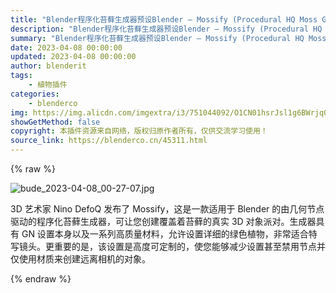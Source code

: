 ```yaml
---
title: "Blender程序化苔藓生成器预设Blender – Mossify (Procedural HQ Moss Generator)"
description: "Blender程序化苔藓生成器预设Blender – Mossify (Procedural HQ Moss Generator)"
summary: "Blender程序化苔藓生成器预设Blender – Mossify (Procedural HQ Moss Generator)"
date: 2023-04-08 00:00:00
updated: 2023-04-08 00:00:00
author: blenderit
tags: 
    - 植物插件
categories:
    - blenderco
img: https://img.alicdn.com/imgextra/i3/751044092/O1CN01hsrJsl1g6BWrjq08U_!!751044092.jpg
showGetMethod: false
copyright: 本插件资源来自网络，版权归原作者所有，仅供交流学习使用！
source_link: https://blenderco.cn/45311.html
---
```


{% raw %}
<p><img src="https://img.alicdn.com/imgextra/i3/751044092/O1CN01hsrJsl1g6BWrjq08U_!!751044092.jpg" alt="bude_2023-04-08_00-27-07.jpg"></p><p>3D 艺术家 Nino DefoQ 发布了 Mossify，这是一款适用于 Blender 的由几何节点驱动的程序化苔藓生成器，可让您创建覆盖着苔藓的真实 3D 对象派对。生成器具有 GN 设置本身以及一系列高质量材料，允许设置详细的绿色植物，非常适合特写镜头。更重要的是，该设置是高度可定制的，使您能够减少设置甚至禁用节点并仅使用材质来创建远离相机的对象。</p>
<div style="display: none">blenderco</div>
{% endraw %}